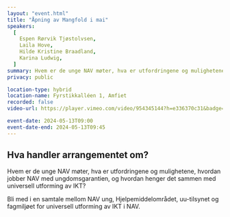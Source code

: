 ```yaml
---
layout: "event.html"
title: "Åpning av Mangfold i mai"
speakers:
  [
    Espen Rørvik Tjøstolvsen,
    Laila Hove,
    Hilde Kristine Braadland,
    Karina Ludwig,
  ]
summary: Hvem er de unge NAV møter, hva er utfordringene og mulighetene, hvordan jobber NAV med ungdomsgarantien, og hvordan henger det sammen med universell utforming av IKT?
privacy: public

location-type: hybrid
location-name: Fyrstikkalléen 1, Amfiet
recorded: false
video-url: https://player.vimeo.com/video/954345144?h=e336370c31&badge=0&autopause=0&player_id=0&app_id=58479&texttrack=no

event-date: 2024-05-13T09:00
event-date-end: 2024-05-13T09:45
---
```


## Hva handler arrangementet om?

Hvem er de unge NAV møter, hva er utfordringene og mulighetene, hvordan jobber NAV med ungdomsgarantien, og hvordan henger det sammen med universell utforming av IKT?

Bli med i en samtale mellom NAV ung, Hjelpemiddelområdet, uu-tilsynet og fagmiljøet for universell utforming av IKT i NAV.
